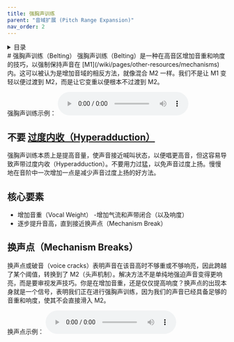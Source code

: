```yaml
---
title: 强胸声训练
parent: "音域扩展 (Pitch Range Expansion)"
nav_order: 2
---
```

<details closed markdown="block">
  <summary>
    目录
  </summary>
{: .text-delta }
1. TOC
{:toc}
</details>
# 强胸声训练（Belting）
强胸声训练（Belting）是一种在高音区增加音重和响度的技巧，以强制保持声音在 [M1](/wiki/pages/other-resources/mechanisms) 内。这可以被认为是增加音域的相反方法，就像混合 M2 一样。我们不是让 M1 变轻以便过渡到 M2，而是让它变重以便根本不过渡到 M2。

强胸声训练示例：
<audio controls> <source src="/audio/belt-masc.ogg" type="audio/ogg"> Your browser does not support the audio element. </audio>

## 不要 [过度内收（Hyperadduction）](/wiki/pages/various/hyperadduction)
强胸声训练本质上是提高音量，使声音接近喊叫状态，以便唱更高音，但这容易导致声带过度内收（Hyperadduction）。不要用力过猛，以免声音过度上扬。慢慢地在音阶中一次增加一点是减少声音过度上扬的好方法。

## 核心要素
- 增加音重（Vocal Weight）
-增加气流和声带闭合（以及响度）
- 逐步提升音高，直到接近换声点（Mechanism Break）

## 换声点（Mechanism Breaks）
换声点或破音（voice cracks）表明声音在该音高时不够重或不够响亮，因此跨越了某个阈值，转换到了 M2（头声机制）。解决方法不是单纯地强迫声音变得更响亮，而是要审视发声技巧。你是在增加音重，还是仅仅提高响度？换声点的出现本身就是一个信号，表明我们正在进行强胸声训练，因为我们的声音已经具备足够的音重和响度，使其不会直接滑入 M2。

换声点示例：
<audio controls> <source src="/audio/belt-masc-break.ogg" type="audio/ogg"> Your browser does not support the audio element. </audio>
